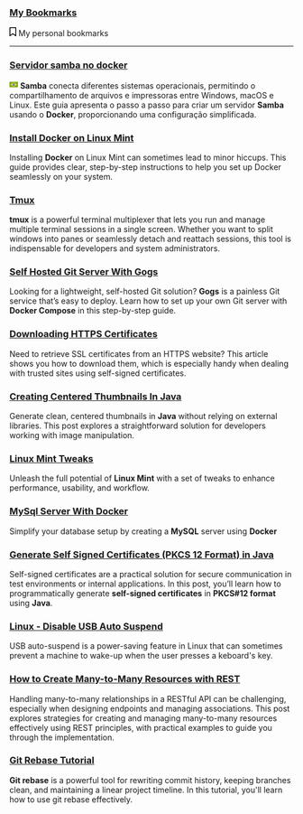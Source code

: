 ### [My Bookmarks](pages/bookmarks/README.MD)
<img src="./assets/bookmark-regular.svg" width="12"> My personal bookmarks

---

### [Servidor samba no docker](pages/samba-from-docker/README.md)
<img src="./assets/brazil.png" width="15"> **Samba** conecta diferentes sistemas operacionais, permitindo o compartilhamento de arquivos e impressoras entre Windows, macOS e Linux. Este guia apresenta o passo a passo para criar um servidor **Samba** usando o **Docker**, proporcionando uma configuração simplificada.

### [Install Docker on Linux Mint](pages/intall-docker-on-linux-mint/README.md)
Installing **Docker** on Linux Mint can sometimes lead to minor hiccups. This guide provides clear, step-by-step instructions to help you set up Docker seamlessly on your system.

### [Tmux](pages/tmux.md)
**tmux** is a powerful terminal multiplexer that lets you run and manage multiple terminal sessions in a single screen. Whether you want to split windows into panes or seamlessly detach and reattach sessions, this tool is indispensable for developers and system administrators.

### [Self Hosted Git Server With Gogs](pages/how-to-create-a-git-server)
Looking for a lightweight, self-hosted Git solution? **Gogs** is a painless Git service that’s easy to deploy. Learn how to set up your own Git server with **Docker Compose** in this step-by-step guide.

### [Downloading HTTPS Certificates](pages/downloading-certificates/README.md)
Need to retrieve SSL certificates from an HTTPS website? This article shows you how to download them, which is especially handy when dealing with trusted sites using self-signed certificates.

### [Creating Centered Thumbnails In Java](pages/generate-centered-thumbnails-in-java/README.md)
Generate clean, centered thumbnails in **Java** without relying on external libraries. This post explores a straightforward solution for developers working with image manipulation.

### [Linux Mint Tweaks](pages/linux-tweaks/README.md)
Unleash the full potential of **Linux Mint** with a set of tweaks to enhance performance, usability, and workflow.

### [MySql Server With Docker](pages/standalone-mysql-with-docker/README.md)
Simplify your database setup by creating a **MySQL** server using **Docker**

### [Generate Self Signed Certificates (PKCS 12 Format) in Java](pages/generate-self-signed-certificates-in-java/README.md)
Self-signed certificates are a practical solution for secure communication in test environments or internal applications. In this post, you’ll learn how to programmatically generate **self-signed certificates** in **PKCS#12 format** using **Java**.

### [Linux - Disable USB Auto Suspend](pages/linux-disable-usb-auto-suspend/README.md)
USB auto-suspend is a power-saving feature in Linux that can sometimes prevent a machine to wake-up when the user presses a keboard's key.

### [How to Create Many-to-Many Resources with REST](pages/how-to-create-many-to-many-resources-with-rest/README.md)
Handling many-to-many relationships in a RESTful API can be challenging, especially when designing endpoints and managing associations. This post explores strategies for creating and managing many-to-many resources effectively using REST principles, with practical examples to guide you through the implementation.

### [Git Rebase Tutorial](pages/git-rebase-tutorial/README.md)
**Git rebase** is a powerful tool for rewriting commit history, keeping branches clean, and maintaining a linear project timeline. In this tutorial, you'll learn how to use git rebase effectively.
